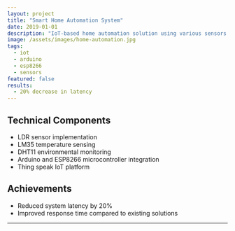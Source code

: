 ```yaml
---
layout: project
title: "Smart Home Automation System"
date: 2019-01-01
description: "IoT-based home automation solution using various sensors and microcontrollers"
image: /assets/images/home-automation.jpg
tags:
  - iot
  - arduino
  - esp8266
  - sensors
featured: false
results:
  - 20% decrease in latency
---
```


## Technical Components
- LDR sensor implementation
- LM35 temperature sensing
- DHT11 environmental monitoring
- Arduino and ESP8266 microcontroller integration
- Thing speak IoT platform

## Achievements
- Reduced system latency by 20%
- Improved response time compared to existing solutions

---
